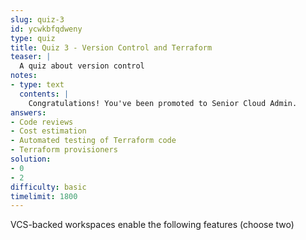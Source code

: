```yaml
---
slug: quiz-3
id: ycwkbfqdweny
type: quiz
title: Quiz 3 - Version Control and Terraform
teaser: |
  A quiz about version control
notes:
- type: text
  contents: |
    Congratulations! You've been promoted to Senior Cloud Admin.
answers:
- Code reviews
- Cost estimation
- Automated testing of Terraform code
- Terraform provisioners
solution:
- 0
- 2
difficulty: basic
timelimit: 1800
---
```

VCS-backed workspaces enable the following features (choose two)
